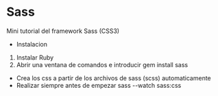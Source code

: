 # Sass
Mini tutorial del framework Sass (CSS3)

- Instalacion
 1. Instalar Ruby
 2. Abrir una ventana de comandos e introducir 
    gem install sass

- Crea los css a partir de los archivos de sass (scss) automaticamente
- Realizar siempre antes de empezar
sass --watch sass:css